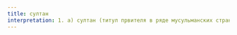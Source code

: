 ```yaml
---
title: султан
interpretation: 1. а) султан (титул првителя в ряде мусульманских стран); в ханском Крыму султанами называли членов ханского рода (детей, братьев, племянников и т.д. правивших ханов); б) ИЛМ, ИЛЖ; 2. РПН
---
```

